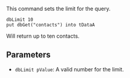 This command sets the limit for the query.

~~~
dbLimit 10 
put dbGet("contacts") into tDataA 
~~~

Will return up to ten contacts.

## Parameters
* `dbLimit pValue`: A valid number for the limit. 